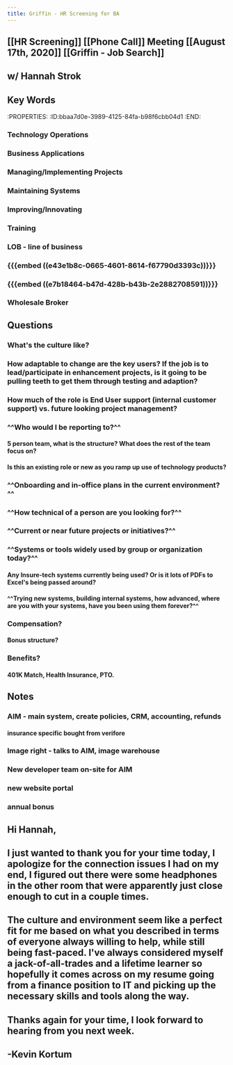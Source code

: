 ```yaml
---
title: Griffin - HR Screening for BA
---
```


## [[HR Screening]] [[Phone Call]] Meeting [[August 17th, 2020]] [[Griffin - Job Search]]

## w/ Hannah Strok

## Key Words
:PROPERTIES:
:ID:bbaa7d0e-3989-4125-84fa-b98f6cbb04d1
:END:
### Technology Operations

### Business Applications

### Managing/Implementing Projects

### Maintaining Systems

### Improving/Innovating

### Training

### LOB - line of business

### {{{embed ((e43e1b8c-0665-4601-8614-f67790d3393c))}}}

### {{{embed ((e7b18464-b47d-428b-b43b-2e2882708591))}}}

### Wholesale Broker

## Questions
### What's the culture like?

### How adaptable to change are the key users? If the job is to lead/participate in enhancement projects, is it going to be pulling teeth to get them through testing and adaption?

### How much of the role is End User support (internal customer support) vs. future looking project management?

### 

### ^^Who would I be reporting to?^^
#### 5 person team, what is the structure? What does the rest of the team focus on?

#### Is this an existing role or new as you ramp up use of technology products?

### ^^Onboarding and in-office plans in the current environment?^^

### ^^How technical of a person are you looking for?^^

### ^^Current or near future projects or initiatives?^^

### ^^Systems or tools widely used by group or organization today?^^
#### Any Insure-tech systems currently being used? Or is it lots of PDFs to Excel's being passed around?

#### ^^Trying new systems, building internal systems, how advanced, where are you with your systems, have you been using them forever?^^

### Compensation?
#### Bonus structure?

### Benefits?
#### 401K Match, Health Insurance, PTO.

## Notes
### AIM - main system, create policies, CRM, accounting, refunds 
#### insurance specific bought from verifore

### Image right - talks to AIM, image warehouse

### New developer team on-site for AIM

### new website portal

### annual bonus

## 

## Hi Hannah,

## 

## I just wanted to thank you for your time today, I apologize for the connection issues I had on my end, I figured out there were some headphones in the other room that were apparently just close enough to cut in a couple times.

## 

## The culture and environment seem like a perfect fit for me based on what you described in terms of everyone always willing to help, while still being fast-paced. I've always considered myself a jack-of-all-trades and a lifetime learner so hopefully it comes across on my resume going from a finance position to IT and picking up the necessary skills and tools along the way.

## 

## Thanks again for your time, I look forward to hearing from you next week.

## -Kevin Kortum
